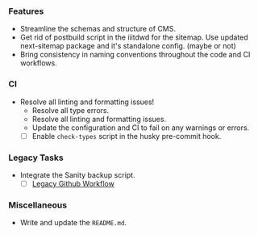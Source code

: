 ### Features

- Streamline the schemas and structure of CMS. 
- Get rid of postbuild script in the iiitdwd for the sitemap. Use updated next-sitemap package and it's standalone config. (maybe or not)
- Bring consistency in naming conventions throughout the code and CI workflows.


### CI

- Resolve all linting and formatting issues!
  - Resolve all type errors.
  - Resolve all linting and formatting issues.
  - Update the configuration and CI to fail on any warnings or errors.
  - [ ] Enable `check-types` script in the husky pre-commit hook.

### Legacy Tasks

- Integrate the Sanity backup script.
  - [ ] [Legacy Github Workflow](https://github.com/Velocity-IIITDWD/iiitdwd.ac.in/blob/dev/.github/workflows/backup-sanity.yml)

### Miscellaneous

- Write and update the `README.md`.

